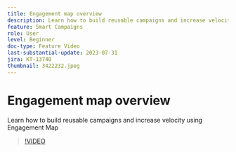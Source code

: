 ```yaml
---
title: Engagement map overview
description: Learn how to build reusable campaigns and increase velocity using Engagement Map
feature: Smart Campaigns
role: User
level: Beginner
doc-type: Feature Video
last-substantial-update: 2023-07-31
jira: KT-13740
thumbnail: 3422232.jpeg
---
```


# Engagement map overview

Learn how to build reusable campaigns and increase velocity using Engagement Map

>[!VIDEO](https://video.tv.adobe.com/v/3422232/?learn=on)
